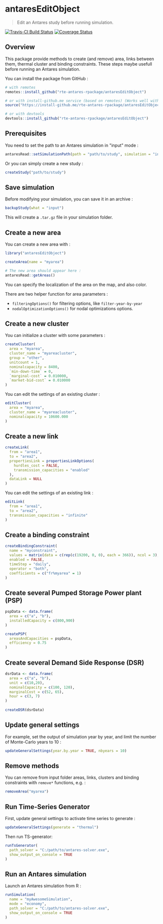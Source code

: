 # antaresEditObject


> Edit an Antares study before running simulation.


[![Travis-CI Build Status](https://travis-ci.org/rte-antares-rpackage/antaresEditObject.svg?branch=master)](https://travis-ci.org/rte-antares-rpackage/antaresEditObject)
[![Coverage Status](https://img.shields.io/codecov/c/github/rte-antares-rpackage/antaresEditObject/master.svg)](https://codecov.io/github/rte-antares-rpackage/antaresEditObject?branch=master)



## Overview

This package provide methods to create (and remove) area, links between them, thermal cluster and binding constraints.
These steps maybe usefull before running an Antares simulation.

You can install the package from GitHub :

```r
# with remotes
remotes::install_github("rte-antares-rpackage/antaresEditObject")

# or with install-github.me service (based on remotes) (Works well with RTE proxy)
source("https://install-github.me/rte-antares-rpackage/antaresEditObject")

# or with devtools
devtools::install_github("rte-antares-rpackage/antaresEditObject")
```



## Prerequisites

You need to set the path to an Antares simulation in "input" mode :

```r
antaresRead::setSimulationPath(path = "path/to/study", simulation = "input")
```

Or you can simply create a new study :

```r
createStudy("path/to/study")
```



## Save simulation

Before modifying your simulation, you can save it in an archive :

```r
backupStudy(what = "input")
```

This will create a `.tar.gz` file in your simulation folder.



## Create a new area

You can create a new area with :

```r
library("antaresEditObject")

createArea(name = "myarea")

# The new area should appear here :
antaresRead::getAreas()

```

You can specify the localization of the area on the map, and also color.

There are two helper function for area parameters :

* `filteringOptions()` for filtering options, like `filter-year-by-year`
* `nodalOptimizationOptions()` for nodal optimizations options.



## Create a new cluster

You can initialize a cluster with some parameters :

```r
createCluster(
  area = "myarea", 
  cluster_name = "myareacluster",
  group = "other",
  unitcount = 1,
  nominalcapacity = 8400,
  `min-down-time` = 0,
  `marginal-cost` = 0.010000,
  `market-bid-cost` = 0.010000
)
```

You can edit the settings of an existing cluster :

```r
editCluster(
  area = "myarea", 
  cluster_name = "myareacluster", 
  nominalcapacity = 10600.000
)
```


## Create a new link

```r
createLink(
  from = "area1", 
  to = "area2", 
  propertiesLink = propertiesLinkOptions(
    hurdles_cost = FALSE,
    transmission_capacities = "enabled"
  ), 
  dataLink = NULL
)
```

You can edit the settings of an existing link :

```r
editLink(
  from = "area1",
  to = "area2",
  transmission_capacities = "infinite"
)
```



## Create a binding constraint

```r
createBindingConstraint(
  name = "myconstraint", 
  values = matrix(data = c(rep(c(19200, 0, 0), each = 366)), ncol = 3), 
  enabled = FALSE, 
  timeStep = "daily",
  operator = "both",
  coefficients = c("fr%myarea" = 1)
)
```

## Create several Pumped Storage Power plant (PSP)

```r
pspData <- data.frame(
  area = c("a", "b"), 
  installedCapacity = c(800,900)
)

createPSP(
  areasAndCapacities = pspData, 
  efficiency = 0.75
)
```

## Create several Demand Side Response (DSR)

```r
dsrData <- data.frame(
  area = c("a", "b"),
  unit = c(10,20), 
  nominalCapacity = c(100, 120),
  marginalCost = c(52, 65),
  hour = c(3, 7)
)
  
createDSR(dsrData)

```


## Update general settings

For example, set the output of simulation year by year, and limit the number of Monte-Carlo years to 10 :

```r
updateGeneralSettings(year.by.year = TRUE, nbyears = 10)
```


## Remove methods

You can remove from input folder areas, links, clusters and binding constraints with `remove*` functions, e.g. :

```r
removeArea("myarea")
```


## Run Time-Series Generator

First, update general settings to activate time series to generate :

```r
updateGeneralSettings(generate = "thermal")
```

Then run TS-generator:

```r
runTsGenerator(
  path_solver = "C:/path/to/antares-solver.exe", 
  show_output_on_console = TRUE
)
```


## Run an Antares simulation

Launch an Antares simulation from R :

```r
runSimulation(
  name = "myAwesomeSimulation", 
  mode = "economy",
  path_solver = "C:/path/to/antares-solver.exe", 
  show_output_on_console = TRUE
)
```




